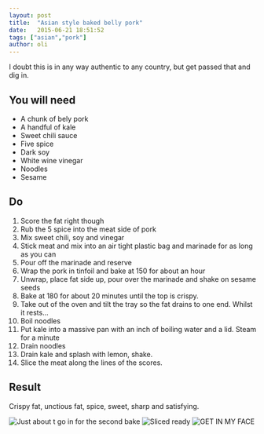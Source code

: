 ```yaml
---
layout: post
title:  "Asian style baked belly pork"
date:   2015-06-21 18:51:52
tags: ["asian","pork"]
author: oli
---
```


I doubt this is in any way authentic to any country, but get passed that and dig in.


## You will need

* A chunk of bely pork
* A handful of kale
* Sweet chili sauce
* Five spice
* Dark soy
* White wine vinegar
* Noodles
* Sesame

## Do

1. Score the fat right though
2. Rub the 5 spice into the meat side of pork
3. Mix sweet chili, soy and vinegar
4. Stick meat and mix into an air tight plastic bag and marinade for as long as you can
5. Pour off the marinade and reserve
6. Wrap the pork in tinfoil and bake at 150 for about an hour
7. Unwrap, place fat side up, pour over the marinade and shake on sesame seeds
8. Bake at 180 for about 20 minutes until the top is crispy.
9. Take out of the oven and tilt the tray so the fat drains to one end. Whilst it rests...
10. Boil noodles
11. Put kale into a massive pan with an inch of boiling water and a lid.  Steam for a minute
12. Drain noodles
13. Drain kale and splash with lemon, shake.
14. Slice the meat along the lines of the scores.


## Result

Crispy fat, unctious fat, spice, sweet, sharp and satisfying.

![Just about t go in for the second bake](/images/blog/pork/pork1.jpg)
![Sliced ready](/images/blog/pork/pork2.jpg)
![GET IN MY FACE](/images/blog/pork/pork3.jpg)